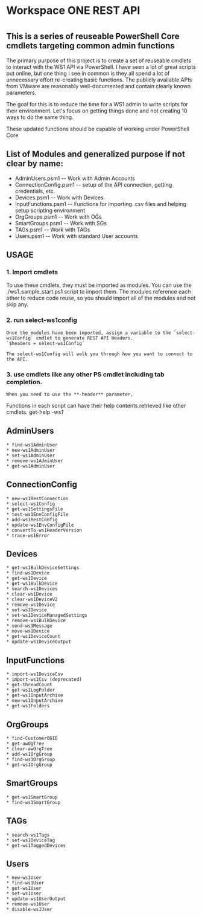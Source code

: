 # Workspace ONE REST API 
#
## This is a series of reuseable PowerShell Core cmdlets targeting common admin functions 

The primary purpose of this project is to create a set of reuseable cmdlets to interact with the WS1 API via PowerShell. 
I have seen a lot of great scripts put online, but one thing I see in common is they all spend a lot of unnecessary effort re-creating basic functions. 
The publicly available APIs from VMware are reasonably well-documented and contain clearly known parameters.

The goal for this is to reduce the time for a WS1 admin to write scripts for their environment.
Let's focus on getting things done and not creating 10 ways to do the same thing.


These updated functions should be capable of working under PowerShell Core



## List of Modules and generalized purpose if not clear by name:

* AdminUsers.psm1 -- Work with Admin Accounts
* ConnectionConfig.psm1 -- setup of the API connection, getting credentials, etc.
* Devices.psm1 -- Work with Devices
* InputFunctions.psm1 -- Functions for importing .csv files and helping setup scripting environment
* OrgGroups.psm1 -- Work with OGs
* SmartGroups.psm1 -- Work with SGs
* TAGs.psm1 -- Work with TAGs
* Users.psm1 -- Work with standard User accounts

## USAGE
### 1. Import cmdlets
To use these cmdlets, they must be imported as modules. You can use the ./ws1_sample_start.ps1 script to import them. The modules reference each other to reduce code reuse, so you should import all of the modules and not skip any.

### 2. run select-ws1config
    Once the modules have been imported, assign a variable to the `select-ws1Config` cmdlet to generate REST API Headers.
    `$headers = select-ws1Config`
    
    The select-ws1Config will walk you through how you want to connect to the API.


### 3. use cmdlets like any other PS cmdlet including tab completion.

    When you need to use the **-header** parameter,
Functions in each script can have their help contents retrieved like other cmdlets.
    get-help *-ws1*


## AdminUsers
```
* find-ws1AdminUser
* new-ws1AdminUser
* set-ws1AdminUser
* remove-ws1AdminUser
* get-ws1AdminUser
```

## ConnectionConfig
```
* new-ws1RestConnection
* select-ws1Config
* get-ws1SettingsFile
* test-ws1EnvConfigFile
* add-ws1RestConfig
* update-ws1EnvConfigFile
* convertTo-ws1HeaderVersion
* trace-ws1Error
```

## Devices
```
* get-ws1BulkDeviceSettings
* find-ws1Device
* get-ws1Device
* get-ws1BulkDevice
* search-ws1Devices
* clear-ws1Device
* clear-ws1DeviceV2
* remove-ws1Device
* set-ws1Device
* set-ws1DeviceManagedSettings
* remove-ws1BulkDevice
* send-ws1Message
* move-ws1Device
* get-ws1DeviceCount
* update-ws1DeviceOutput
```

## InputFunctions
```
* import-ws1DeviceCsv
* import-ws1Csv (deprecated)
* get-threadCount
* get-ws1LogFolder
* get-ws1InputArchive
* new-ws1InputArchive
* get-ws1Folders
```

## OrgGroups
```
* find-CustomerOGID
* get-awOgTree
* clear-awOrgTree
* add-ws1OrgGroup
* find-ws1OrgGroup
* get-ws1OrgGroup
```
## SmartGroups
```
* get-ws1SmartGroup
* find-ws1SmartGroup
```

## TAGs
```
* search-ws1Tags
* set-ws1DeviceTag
* get-ws1TaggedDevices
```
## Users
```
* new-ws1User
* find-ws1User
* get-ws1User
* set-ws1User
* update-ws1UserOutput
* remove-ws1User
* disable-ws1User
```
